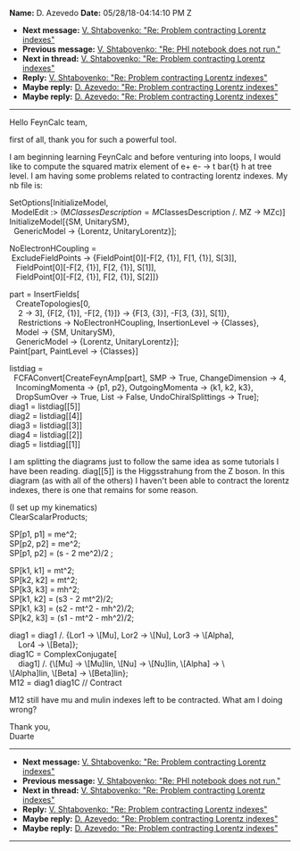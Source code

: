 **Name:** D. Azevedo
**Date:** 05/28/18-04:14:10 PM Z

  - **Next message:** [V. Shtabovenko: "Re: Problem contracting Lorentz
    indexes"](1414.html)
  - **Previous message:** [V. Shtabovenko: "Re: PHI notebook does not
    run."](1412.html)
  - **Next in thread:** [V. Shtabovenko: "Re: Problem contracting
    Lorentz indexes"](1414.html)
  - **Reply:** [V. Shtabovenko: "Re: Problem contracting Lorentz
    indexes"](1414.html)
  - **Maybe reply:** [D. Azevedo: "Re: Problem contracting Lorentz
    indexes"](1415.html)
  - **Maybe reply:** [D. Azevedo: "Re: Problem contracting Lorentz
    indexes"](1417.html)

-----

Hello FeynCalc team,  

first of all, thank you for such a powerful tool.  

I am beginning learning FeynCalc and before venturing into loops, I
would like to compute the squared matrix element of e+ e- -\> t bar{t} h
at tree level. I am having some problems related to contracting lorentz
indexes. My nb file is:  

SetOptions[InitializeModel,  
 ModelEdit :\> (M$ClassesDescription =  
    M$ClassesDescription /. MZ -\> MZc)]  
InitializeModel[{SM, UnitarySM},  
  GenericModel -\> {Lorentz, UnitaryLorentz}];  

NoElectronHCoupling =  
 ExcludeFieldPoints -\> {FieldPoint[0][-F[2, {1}],
F[1, {1}], S[3]],  
   FieldPoint[0][-F[2, {1}], F[2, {1}],
S[1]],  
   FieldPoint[0][-F[2, {1}], F[2, {1}],
S[2]]}  

part = InsertFields[  
   CreateTopologies[0,  
    2 -\> 3], {F[2, {1}], -F[2, {1}]} -\> {F[3,
{3}], -F[3, {3}], S[1]},  
    Restrictions -\> NoElectronHCoupling, InsertionLevel -\>
{Classes},  
   Model -\> {SM, UnitarySM},  
   GenericModel -\> {Lorentz, UnitaryLorentz}];  
Paint[part, PaintLevel -\> {Classes}]  

listdiag =  
  FCFAConvert[CreateFeynAmp[part], SMP -\> True,
ChangeDimension -\> 4,  
   IncomingMomenta -\> {p1, p2}, OutgoingMomenta -\> {k1, k2, k3},  
   DropSumOver -\> True, List -\> False, UndoChiralSplittings -\>
True];  
diag1 = listdiag[[5]]  
diag2 = listdiag[[4]]  
diag3 = listdiag[[3]]  
diag4 = listdiag[[2]]  
diag5 = listdiag[[1]]  

I am splitting the diagrams just to follow the same idea as some
tutorials I have been reading. diag[[5]] is the
Higgsstrahung from the Z boson. In this diagram (as with all of the
others) I haven't been able to contract the lorentz indexes, there is
one that remains for some reason.  

(I set up my kinematics)  
ClearScalarProducts;  

SP[p1, p1] = me^2;  
SP[p2, p2] = me^2;  
SP[p1, p2] = (s - 2 me^2)/2 ;  

SP[k1, k1] = mt^2;  
SP[k2, k2] = mt^2;  
SP[k3, k3] = mh^2;  
SP[k1, k2] = (s3 - 2 mt^2)/2;  
SP[k1, k3] = (s2 - mt^2 - mh^2)/2;  
SP[k2, k3] = (s1 - mt^2 - mh^2)/2;  

diag1 = diag1 /. {Lor1 -\> \\[Mu], Lor2 -\> \\[Nu], Lor3
-\> \\[Alpha],  
    Lor4 -\> \\[Beta]};  
diag1C = ComplexConjugate[  
    diag1] /. {\\[Mu] -\> \\[Mu]lin, \\[Nu]
-\> \\[Nu]lin, \\[Alpha] -\> \\  
\\[Alpha]lin, \\[Beta] -\> \\[Beta]lin};  
M12 = diag1 diag1C // Contract  

M12 still have mu and mulin indexes left to be contracted. What am I
doing wrong?  

Thank you,  
Duarte  

-----

  - **Next message:** [V. Shtabovenko: "Re: Problem contracting Lorentz
    indexes"](1414.html)
  - **Previous message:** [V. Shtabovenko: "Re: PHI notebook does not
    run."](1412.html)
  - **Next in thread:** [V. Shtabovenko: "Re: Problem contracting
    Lorentz indexes"](1414.html)
  - **Reply:** [V. Shtabovenko: "Re: Problem contracting Lorentz
    indexes"](1414.html)
  - **Maybe reply:** [D. Azevedo: "Re: Problem contracting Lorentz
    indexes"](1415.html)
  - **Maybe reply:** [D. Azevedo: "Re: Problem contracting Lorentz
    indexes"](1417.html)

-----

